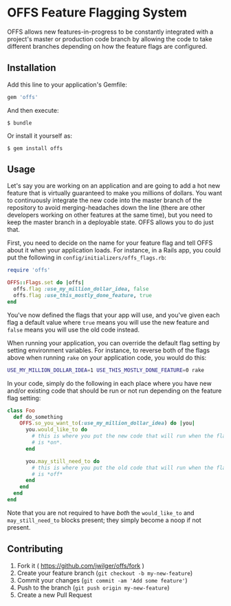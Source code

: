 # OFFS Feature Flagging System

OFFS allows new features-in-progress to be constantly integrated with
a project's master or production code branch by allowing the code to
take different branches depending on how the feature flags are
configured.

## Installation

Add this line to your application's Gemfile:

```ruby
gem 'offs'
```

And then execute:

    $ bundle

Or install it yourself as:

    $ gem install offs

## Usage

Let's say you are working on an application and are going to add a hot
new feature that is virtually guaranteed to make you millions of
dollars. You want to continuously integrate the new code into the master
branch of the repository to avoid merging-headaches down the line (there
are other developers working on other features at the same time), but
you need to keep the master branch in a deployable state. OFFS allows
you to do just that.

First, you need to decide on the name for your feature flag and tell
OFFS about it when your application loads. For instance, in a Rails app,
you could put the following in `config/initializers/offs_flags.rb`:

```ruby
require 'offs'

OFFS::Flags.set do |offs|
  offs.flag :use_my_million_dollar_idea, false
  offs.flag :use_this_mostly_done_feature, true
end
```

You've now defined the flags that your app will use, and you've given
each flag a default value where `true` means you will use the new
feature and `false` means you will use the old code instead.

When running your application, you can override the default flag setting
by setting environment variables. For instance, to reverse both of the
flags above when running `rake` on your application code, you would do
this:

```sh
USE_MY_MILLION_DOLLAR_IDEA=1 USE_THIS_MOSTLY_DONE_FEATURE=0 rake
```

In your code, simply do the following in each place where you have new
and/or existing code that should be run or not run depending on the
feature flag setting:

```ruby
class Foo
  def do_something
    OFFS.so_you_want_to(:use_my_million_dollar_idea) do |you|
      you.would_like_to do
        # this is where you put the new code that will run when the flag
        # is *on*.
      end

      you.may_still_need_to do
        # this is where you put the old code that will run when the flag
        # is *off*
      end
    end
  end
end
```

Note that you are not required to have *both* the `would_like_to` and
`may_still_need_to` blocks present; they simply become a noop if not
present.

## Contributing

1. Fork it ( https://github.com/jwilger/offs/fork )
2. Create your feature branch (`git checkout -b my-new-feature`)
3. Commit your changes (`git commit -am 'Add some feature'`)
4. Push to the branch (`git push origin my-new-feature`)
5. Create a new Pull Request
